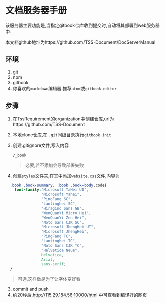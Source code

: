 # 文档服务器手册
该服务器主要功能是,当指定gitbook仓库收到提交时,自动将其部署到web服务器中.

本文档github地址为https://github.com/TSS-Document/DocServerManual

## 环境
1. git
2. npm
2. gitbook
3. 你喜欢的`markdown`编辑器.推荐`atom`或`gitbook editor`

## 步骤
1. 在TssRequirement的organization中创建仓库,url为https://github.com/TSS-Document
2. 本地clone仓库,在 `.git`同级目录执行`gitbook init`
4. 创建.gitignore文件,写入内容
   ```
   /_book
   ```
   >必要,若不添加会导致部署失败

3. 创建`styles`文件夹,在其中添加`website.css`文件,内容为

  ```css
    .book .book-summary, .book .book-body,code{
      font-family:"Microsoft YaHei UI",
                  "Microsoft Yahei",
                  "PingFang SC",
                  "Lantinghei SC",
                  "Hiragino Sans GB",
                  "WenQuanYi Micro Hei",
                  "WenQuanYi Zen Hei",
                  "Noto Sans CJK SC",
                  "Microsoft JhengHei UI",
                  "Microsoft JhengHei",
                  "PingFang TC",
                  "Lantinghei TC",
                  "Noto Sans CJK TC",
                  "Helvetica Neue",
                  Helvetica,
                  Arial,
                  sans-serif;
    }
  ```

  >可选,这样做是为了让字体变好看
3. commit and push
4. 约20秒后,http://115.29.184.56:10000/html 中可查看到编译好的网页
